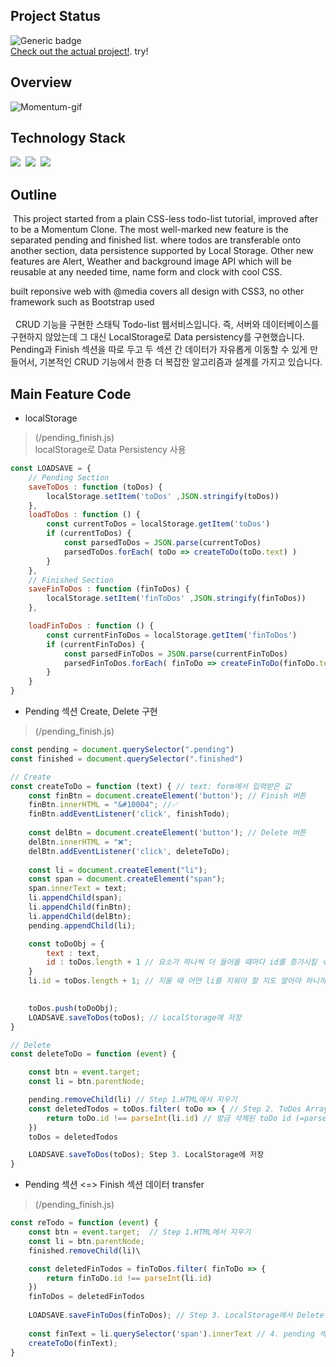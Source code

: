 ## Project Status
![Generic badge](https://img.shields.io/badge/build-passing-green.svg)
<br/> [Check out the actual project!](https://beegramin9.github.io/HCJ-Nomad-MomentumClone/). try!

## Overview
![Momentum-gif](https://user-images.githubusercontent.com/58083434/126057509-6426d913-ca34-4ba5-9e86-811d2b76c9f3.gif)


## Technology Stack
<img src="https://img.shields.io/badge/HTML5-E34F26?style=flat-square&logo=HTML5&logoColor=white"/></a>&nbsp;
<img src="https://img.shields.io/badge/CSS3-1572B6?style=flat-square&logo=CSS3&logoColor=white"/></a>&nbsp;
<img src="https://img.shields.io/badge/Javascript-F7DF1E?style=flat-square&logo=JavaScript&logoColor=white"/></a>

## Outline
&nbsp;This project started from a plain CSS-less todo-list tutorial, improved after to be a Momentum Clone. The most well-marked new feature is the separated pending and finished list. where todos are transferable onto another section, data persistence supported by Local Storage. Other new features are Alert, Weather and background image API which will be reusable at any needed time, name form and clock with cool CSS.

built reponsive web with @media
covers all design with CSS3, no other framework such as Bootstrap used
<br/><br/>
&nbsp; 
CRUD 기능을 구현한 스태틱 Todo-list 웹서비스입니다. 즉, 서버와 데이터베이스를 구현하지 않았는데 그 대신 LocalStorage로 Data persistency를 구현했습니다. Pending과 Finish 섹션을 따로 두고 두 섹션 간 데이터가 자유롭게 이동할 수 있게 만들어서, 기본적인 CRUD 기능에서 한층 더 복잡한 알고리즘과 설계를 가지고 있습니다.


## Main Feature Code
- localStorage <br/>
> (/pending_finish.js) <br/>
> localStorage로 Data Persistency 사용 <br/>
```js
const LOADSAVE = {
    // Pending Section
    saveToDos : function (toDos) {
        localStorage.setItem('toDos' ,JSON.stringify(toDos))
    },
    loadToDos : function () {
        const currentToDos = localStorage.getItem('toDos')
        if (currentToDos) {
            const parsedToDos = JSON.parse(currentToDos)
            parsedToDos.forEach( toDo => createToDo(toDo.text) )
        }
    },
    // Finished Section
    saveFinToDos : function (finToDos) {
        localStorage.setItem('finToDos' ,JSON.stringify(finToDos))
    },

    loadFinToDos : function () {
        const currentFinToDos = localStorage.getItem('finToDos')
        if (currentFinToDos) {
            const parsedFinToDos = JSON.parse(currentFinToDos)
            parsedFinToDos.forEach( finToDo => createFinToDo(finToDo.text) )
        }
    }
}
```
- Pending 섹션 Create, Delete 구현 <br/>
> (/pending_finish.js) <br/>
```js
const pending = document.querySelector(".pending")
const finished = document.querySelector(".finished")

// Create
const createToDo = function (text) { // text: form에서 입력받은 값
    const finBtn = document.createElement('button'); // Finish 버튼
    finBtn.innerHTML = "&#10004"; //✅
    finBtn.addEventListener('click', finishTodo);
    
    const delBtn = document.createElement('button'); // Delete 버튼
    delBtn.innerHTML = "❌";
    delBtn.addEventListener('click', deleteToDo);
    
    const li = document.createElement("li");
    const span = document.createElement("span");
    span.innerText = text;
    li.appendChild(span);
    li.appendChild(finBtn);
    li.appendChild(delBtn);
    pending.appendChild(li);

    const toDoObj = {
        text : text,
        id : toDos.length + 1 // 요소가 하나씩 더 들어올 때마다 id를 증가시킬 수 있는 좋은 로직
    }
    li.id = toDos.length + 1; // 지울 때 어떤 li를 지워야 할 지도 알아야 하니까 li에도 id가 필요하다
    

    toDos.push(toDoObj);
    LOADSAVE.saveToDos(toDos); // LocalStorage에 저장
}

// Delete 
const deleteToDo = function (event) {

    const btn = event.target;
    const li = btn.parentNode;

    pending.removeChild(li) // Step 1.HTML에서 지우기
    const deletedTodos = toDos.filter( toDo => { // Step 2. ToDos Array Update
        return toDo.id !== parseInt(li.id) // 방금 삭제된 toDo id (=parseInt(li.id) 제외 모든 toDo를 리턴한다
    })
    toDos = deletedTodos

    LOADSAVE.saveToDos(toDos); Step 3. LocalStorage에 저장
}
```
- Pending 섹션 <=> Finish 섹션 데이터 transfer <br/>
> (/pending_finish.js) <br/>

```js
const reTodo = function (event) {
    const btn = event.target;  // Step 1.HTML에서 지우기
    const li = btn.parentNode;
    finished.removeChild(li)\

    const deletedFinTodos = finToDos.filter( finToDo => { 
        return finToDo.id !== parseInt(li.id)
    })
    finToDos = deletedFinTodos
    
    LOADSAVE.saveFinToDos(finToDos); // Step 3. LocalStorage에서 Delete
    
    const finText = li.querySelector('span').innerText // 4. pending 섹션으로 다시 돌려 놓기
    createToDo(finText);
}

```
